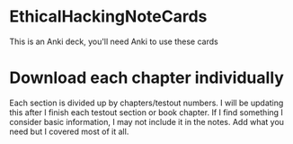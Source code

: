 # EthicalHackingNoteCards
This is an Anki deck, you'll need Anki to use these cards

# Download each chapter individually

Each section is divided up by chapters/testout numbers. I will be updating this after I finish each testout section or book chapter. 
If I find something I consider basic information, I may not include it in the notes. Add what you need but I covered most of it all.

